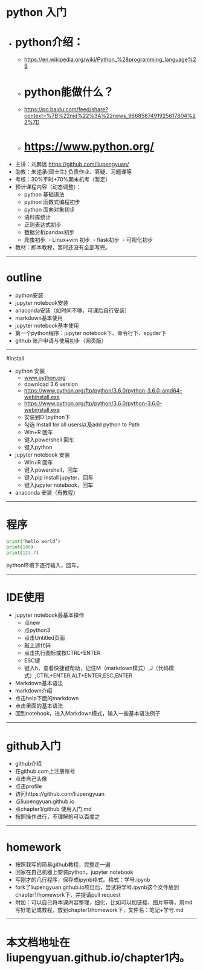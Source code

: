 # python 入门
- # python介绍：  
  - https://en.wikipedia.org/wiki/Python_%28programming_language%29  
  - # python能做什么？ 
  - https://po.baidu.com/feed/share?context=%7B%22nid%22%3A%22news_9668587491925617804%22%7D  
  - # https://www.python.org/  
- 主讲：刘鹏远 https://github.com/liupengyuan/  
- 助教：朱述承(硕士生)  负责作业、答疑、习题课等
- 考核：30%平时+70%期末机考（暂定）
- 预计课程内容（动态调整）：
  - python 基础语法
  - python 函数式编程初步
  - python 面向对象初步
  - 语料库统计
  - 正则表达式初步
  - 数据分析pandas初步
  - 爬虫初步
  - Linux+vim 初步
  - flask初步
  - 可视化初步
- 教材：即本教程，暂时还没有全部写完。

----
# outline
- python安装
- jupyter notebook安装
- anaconda安装（如时间不够，可课后自行安装）
- markdown基本使用
- jupyter notebook基本使用
- 第一个python程序：jupyter notebook下、命令行下、spyder下
- github 账户申请与使用初步（网页版）

----
#install
- python 安装
  - www.python.org
  - download 3.6 version
  - https://www.python.org/ftp/python/3.6.0/python-3.6.0-amd64-webinstall.exe
  - https://www.python.org/ftp/python/3.6.0/python-3.6.0-webinstall.exe
  - 安装到D:\python下
  - 勾选 Install for all users以及add python to Path
  - Win+R 回车
  - 键入powershell 回车
  - 键入python
- jupyter notebook  安装
  - Win+R 回车  
  - 键入powershell，回车
  - 键入pip install jupyter，回车
  - 键入jupyter notebook，回车
- anaconda 安装（有教程）

-----

# 程序
```python
print(‘hello world’)
print(100)
print(123.7)
```
python环境下逐行输入，回车。

-----

# IDE使用
- jupyter notebook最基本操作
  - 点new
  - 点python3
  - 点击Untitled页面
  - 敲上述代码
  - 点击执行图标或按CTRL+ENTER
  - ESC键
  - 键入h，查看快捷键帮助，记住M（markdown模式）,J（代码模式）,CTRL+ENTER,ALT+ENTER,ESC,ENTER
 - Markdown基本语法
  - markdown介绍
  - 点击help下面的markdown
  - 点击里面的基本语法
  - 回到notebook，进入Markdown模式，输入一些基本语法例子
 
------

# github入门

- github介绍
- 在github.com上注册账号
- 点击自己头像
- 点击profile
- 访问https://github.com/liupengyuan
- 点liupengyuan.github.io
- 点chapter1/github 使用入门.md
- 按照操作进行，不理解的可以百度之

-----

# homework
- 按照我写的简易github教程，完整走一遍
- 回家在自己机器上安装python，jupyter notebook
- 写刚才的几行程序，保存成ipynb格式。格式：学号.ipynb
- fork了liupengyuan.github.io项目后，尝试将学号.ipynb这个文件放到chapter1/homework下，并提请pull request
- 附加：可以自己将本课内容整理，细化，比如可以加链接、图片等等，用md写好笔记或教程，放到chapter1/homework下，文件名：笔记+学号.md

-----

# 本文档地址在liupengyuan.github.io/chapter1内。
